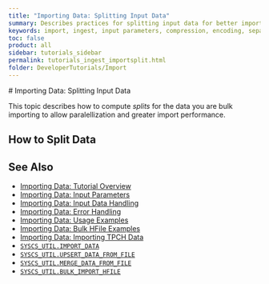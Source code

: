```yaml
---
title: "Importing Data: Splitting Input Data"
summary: Describes practices for splitting input data for better import performance.
keywords: import, ingest, input parameters, compression, encoding, separator
toc: false
product: all
sidebar: tutorials_sidebar
permalink: tutorials_ingest_importsplit.html
folder: DeveloperTutorials/Import
---
```

<section>
<div class="TopicContent" data-swiftype-index="true" markdown="1">
# Importing Data: Splitting Input Data

This topic describes how  to compute *splits* for the data you are bulk importing to allow paralellization and greater import performance.

## How to Split Data


## See Also

*  [Importing Data: Tutorial Overview](tutorials_ingest_importoverview.html)
*  [Importing Data: Input Parameters](tutorials_ingest_importparams.html)
*  [Importing Data: Input Data Handling](tutorials_ingest_importinput.html)
*  [Importing Data: Error Handling](tutorials_ingest_importerrors.html)
*  [Importing Data: Usage Examples](tutorials_ingest_importexamples1.html)
*  [Importing Data: Bulk HFile Examples](tutorials_ingest_importexampleshfile.html)
*  [Importing Data: Importing TPCH Data](tutorials_ingest_importexamplestpch.html)
*  [`SYSCS_UTIL.IMPORT_DATA`](sqlref_sysprocs_importdata.html)
*  [`SYSCS_UTIL.UPSERT_DATA_FROM_FILE`](sqlref_sysprocs_upsertdata.html)
*  [`SYSCS_UTIL.MERGE_DATA_FROM_FILE`](sqlref_sysprocs_mergedata.html)
*  [`SYSCS_UTIL.BULK_IMPORT_HFILE`](sqlref_sysprocs_importhfile.html)

</div>
</section>
